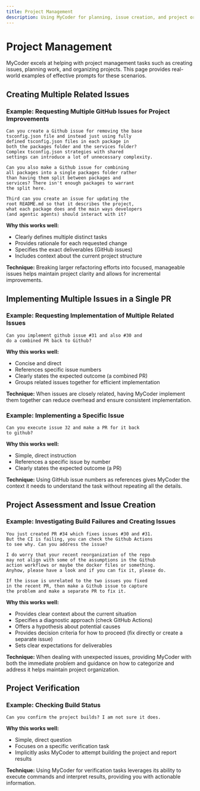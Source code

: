 ```yaml
---
title: Project Management
description: Using MyCoder for planning, issue creation, and project organization
---
```


# Project Management

MyCoder excels at helping with project management tasks such as creating issues, planning work, and organizing projects. This page provides real-world examples of effective prompts for these scenarios.

## Creating Multiple Related Issues

### Example: Requesting Multiple GitHub Issues for Project Improvements

```
Can you create a Github issue for removing the base
tsconfig.json file and instead just using fully
defined tsconfig.json files in each package in
both the packages folder and the services folder?
Complex tsconfig.json strategies with shared
settings can introduce a lot of unnecessary complexity.

Can you also make a Github issue for combining
all packages into a single packages folder rather
than having them split between packages and
services? There isn't enough packages to warrant
the split here.

Third can you create an issue for updating the
root README.md so that it describes the project,
what each package does and the main ways developers
(and agentic agents) should interact with it?
```

**Why this works well:**
- Clearly defines multiple distinct tasks
- Provides rationale for each requested change
- Specifies the exact deliverables (GitHub issues)
- Includes context about the current project structure

**Technique:** Breaking larger refactoring efforts into focused, manageable issues helps maintain project clarity and allows for incremental improvements.

## Implementing Multiple Issues in a Single PR

### Example: Requesting Implementation of Multiple Related Issues

```
Can you implement github issue #31 and also #30 and
do a combined PR back to Github?
```

**Why this works well:**
- Concise and direct
- References specific issue numbers
- Clearly states the expected outcome (a combined PR)
- Groups related issues together for efficient implementation

**Technique:** When issues are closely related, having MyCoder implement them together can reduce overhead and ensure consistent implementation.

### Example: Implementing a Specific Issue

```
Can you execute issue 32 and make a PR for it back
to github?
```

**Why this works well:**
- Simple, direct instruction
- References a specific issue by number
- Clearly states the expected outcome (a PR)

**Technique:** Using GitHub issue numbers as references
gives MyCoder the context it needs to understand the
task without repeating all the details.

## Project Assessment and Issue Creation

### Example: Investigating Build Failures and Creating Issues

```
You just created PR #34 which fixes issues #30 and #31.
But the CI is failing, you can check the Github Actions
to see why. Can you address the issue?

I do worry that your recent reorganization of the repo
may not align with some of the assumptions in the Github
action workflows or maybe the docker files or something.
Anyhow, please have a look and if you can fix it, please do.

If the issue is unrelated to the two issues you fixed
in the recent PR, then make a Github issue to capture
the problem and make a separate PR to fix it.
```

**Why this works well:**
- Provides clear context about the current situation
- Specifies a diagnostic approach (check GitHub Actions)
- Offers a hypothesis about potential causes
- Provides decision criteria for how to proceed (fix directly or create a separate issue)
- Sets clear expectations for deliverables

**Technique:** When dealing with unexpected issues, providing MyCoder with both the immediate problem and guidance on how to categorize and address it helps maintain project organization.

## Project Verification

### Example: Checking Build Status

```
Can you confirm the project builds? I am not sure it does.
```

**Why this works well:**
- Simple, direct question
- Focuses on a specific verification task
- Implicitly asks MyCoder to attempt building the project and report results

**Technique:** Using MyCoder for verification tasks leverages its ability to execute commands and interpret results, providing you with actionable information.
